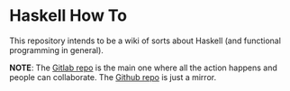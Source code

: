 # Haskell How To

This repository intends to be a wiki of sorts about Haskell (and functional programming in general).

**NOTE**: The [Gitlab repo](https://gitlab.com/devhowto/haskell-how-to) is the main one where all the action happens and people can collaborate. The [Github repo](https://github.com/FernandoBasso/Haskell-How-To) is just a mirror.
